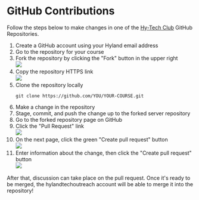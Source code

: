 # GitHub Contributions
Follow the steps below to make changes in one of the [Hy-Tech Club](https://github.com/hytechclub) GitHub Repositories.

1. Create a GitHub account using your Hyland email address
1. Go to the repository for your course
1. Fork the repository by clicking the "Fork" button in the upper right  
    ![](https://i.imgur.com/LNBBHS7.png)
1. Copy the repository HTTPS link  
    ![](https://i.imgur.com/0yfMPMy.png)
1. Clone the repository locally
    ```
    git clone https://github.com/YOU/YOUR-COURSE.git
    ```
1. Make a change in the repository
1. Stage, commit, and push the change up to the forked server repository
1. Go to the forked repository page on GitHub
1. Click the "Pull Request" link  
    ![](https://i.imgur.com/uFdcW5q.png)
1. On the next page, click the green "Create pull request" button  
    ![](https://i.imgur.com/ZweRXzY.png)
1. Enter information about the change, then click the "Create pull request" button  
    ![](https://i.imgur.com/q6wNp38.png)

After that, discussion can take place on the pull request. Once it's ready to be merged, the hylandtechoutreach account will be able to merge it into the repository!
